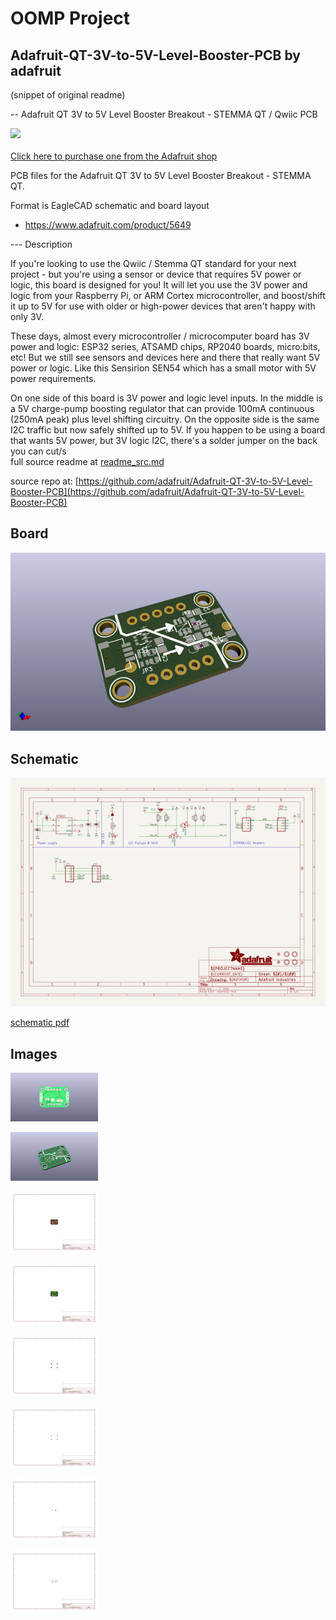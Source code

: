 # OOMP Project  
## Adafruit-QT-3V-to-5V-Level-Booster-PCB  by adafruit  
  
(snippet of original readme)  
  
-- Adafruit QT 3V to 5V Level Booster Breakout - STEMMA QT / Qwiic PCB  
  
<a href="http://www.adafruit.com/products/5649"><img src="assets/5649.jpg?raw=true" width="500px"><br/>  
Click here to purchase one from the Adafruit shop</a>  
  
PCB files for the Adafruit QT 3V to 5V Level Booster Breakout - STEMMA QT.   
  
Format is EagleCAD schematic and board layout  
* https://www.adafruit.com/product/5649  
  
--- Description  
  
If you're looking to use the Qwiic / Stemma QT standard for your next project - but you're using a sensor or device that requires 5V power or logic, this board is designed for you! It will let you use the 3V power and logic from your Raspberry Pi, or ARM Cortex microcontroller, and boost/shift it up to 5V for use with older or high-power devices that aren't happy with only 3V.  
  
These days, almost every microcontroller / microcomputer board has 3V power and logic: ESP32 series, ATSAMD chips, RP2040 boards, micro:bits, etc! But we still see sensors and devices here and there that really want 5V power or logic. Like this Sensirion SEN54 which has a small motor with 5V power requirements.  
  
On one side of this board is 3V power and logic level inputs. In the middle is a 5V charge-pump boosting regulator that can provide 100mA continuous (250mA peak) plus level shifting circuitry. On the opposite side is the same I2C traffic but now safely shifted up to 5V. If you happen to be using a board that wants 5V power, but 3V logic I2C, there's a solder jumper on the back you can cut/s  
  full source readme at [readme_src.md](readme_src.md)  
  
source repo at: [https://github.com/adafruit/Adafruit-QT-3V-to-5V-Level-Booster-PCB](https://github.com/adafruit/Adafruit-QT-3V-to-5V-Level-Booster-PCB)  
## Board  
  
[![working_3d.png](working_3d_600.png)](working_3d.png)  
## Schematic  
  
[![working_schematic.png](working_schematic_600.png)](working_schematic.png)  
  
[schematic pdf](working_schematic.pdf)  
## Images  
  
[![working_3D_bottom.png](working_3D_bottom_140.png)](working_3D_bottom.png)  
  
[![working_3D_top.png](working_3D_top_140.png)](working_3D_top.png)  
  
[![working_assembly_page_01.png](working_assembly_page_01_140.png)](working_assembly_page_01.png)  
  
[![working_assembly_page_02.png](working_assembly_page_02_140.png)](working_assembly_page_02.png)  
  
[![working_assembly_page_03.png](working_assembly_page_03_140.png)](working_assembly_page_03.png)  
  
[![working_assembly_page_04.png](working_assembly_page_04_140.png)](working_assembly_page_04.png)  
  
[![working_assembly_page_05.png](working_assembly_page_05_140.png)](working_assembly_page_05.png)  
  
[![working_assembly_page_06.png](working_assembly_page_06_140.png)](working_assembly_page_06.png)  
